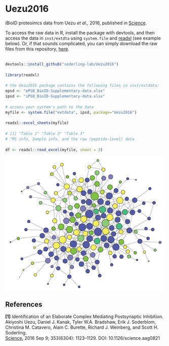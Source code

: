 # Uezu2016

iBioID proteoimcs data from Uezu _et al.,_ 2016, published in
[Science](https://science.sciencemag.org/content/353/6304/1123.full).

To access the raw data in R, install the package with devtools, and then access
the data in `inst/extdta` using `system.file` and
[readxl](https://readxl.tidyverse.org/) (see example below). Or, if that sounds
complicated, you can simply download the raw files from this repository,
[here](./inst/extdata).

```R

devtools::install_github("soderling-lab/Uezu2016")

library(readxl)

# the Uezu2016 package contains the following files in inst/extdata:
epsd <- "ePSD_BioID-Supplementary-data.xlsx"
ipsd <- "iPSD_BioID-Supplementary-data.xlsx"

# access your system's path to the data
myfile <- system.file("extdata", ipsd, package="Uezu2016")

readxl::excel_sheets(myfile)

# [1] "Table 1" "Table 2" "Table 3" 
# ^MS info, Sample info, and the raw (peptide-level) data

df <- readxl::read_excel(myfile, sheet = 3) 

```

![ipsd](./ipsd.png)


## References
__[1]__ Identification of an Elaborate Complex Mediating Postsynaptic Inhibition.  
Akiyoshi Uezu, Daniel J. Kanak, Tyler W.A. Bradshaw, Erik J. Soderblom, 
Christina M. Catavero, Alain C. Burette, Richard J. Weinberg, and Scott H. Soderling.  
[Science.](https://science.sciencemag.org/node/683771.full)
2016 Sep 9; 353(6304): 1123–1129. DOI: 10.1126/science.aag0821  
